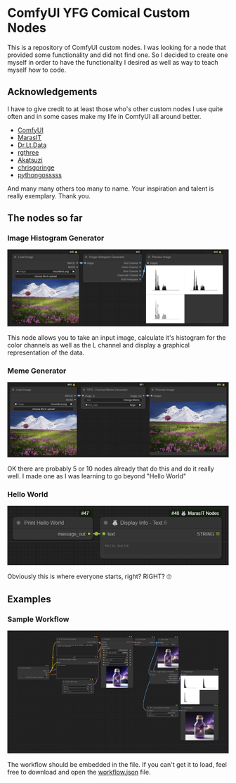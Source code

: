
# ComfyUI YFG Comical Custom Nodes

This is a repository of ComfyUI custom nodes. I was looking for a node that provided some functionality and did not find one. So I decided to create one myself in order to have the functionality I desired as well as way to teach myself how to code.

## Acknowledgements

I have to give credit to at least those who's other custom nodes I use quite often and in some cases make my life in ComfyUI all around better.

 - [ComfyUI](https://github.com/comfyanonymous/ComfyUI)
 - [MarasIT](https://github.com/davask/ComfyUI-MarasIT-Nodes)
 - [Dr.Lt.Data](https://github.com/ltdrdata)
 - [rgthree](https://github.com/rgthree/rgthree-comfy)
 - [Akatsuzi](https://github.com/Suzie1)
 - [chrisgoringe](https://github.com/chrisgoringe/cg-use-everywhere)
 - [pythongosssss](https://github.com/pythongosssss)

 And many many others too many to name. Your inspiration and talent is really exemplary. Thank you.

## The nodes so far

### Image Histogram Generator

![Image Historgram Generator](img/imagehistogramgenerator.png)

This node allows you to take an input image, calculate it's histogram for the color channels as well as the L channel and display a graphical representation of the data.

### Meme Generator

![Meme Generator](img/memegenerator.png)

OK there are probably 5 or 10 nodes already that do this and do it really well. I made one as I was learning to go beyond "Hello World" 

### Hello World

![Hello World](img/helloworld.png)

Obviously this is where everyone starts, right? RIGHT? :roll_eyes:

## Examples

### Sample Workflow

![Example Workflow](workflows/ComfyUI_YFG_Comical-Example-Workflow.png)

The workflow should be embedded in the file. If you can't get it to load, feel free to download and open the [workflow.json](workflows/ComfyUI_YFG_Comical-Example-Workflow.json) file.
